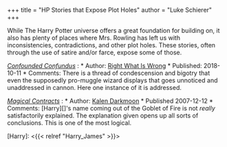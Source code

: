 +++
title = "HP Stories that Expose Plot Holes"
author = "Luke Schierer"
+++

While The Harry Potter universe offers a great foundation for building on, it also has plenty of places where Mrs. Rowling has left us with inconsistencies, contradictions, and other plot holes.  These stories, often through the use of satire and/or farce, expose some of those. 

_[Confounded Confundus](https://www.fanfiction.net/s/13089996)_
:   * Author: [Right What Is Wrong](https://www.fanfiction.net/u/8548502/Right-What-Is-Wrong)
    * Published: 2018-10-11
    * Comments: There is a thread of condescension and bigotry that even the supposedly pro-muggle wizard displays that goes unnoticed and unaddressed in cannon.  Here one instance of it is addressed.

_[Magical Contracts](https://www.fanfiction.net/s/3941656)_
:   * Author: [Kalen Darkmoon](https://www.fanfiction.net/u/400655/Kalen-Darkmoon)
    * Published 2007-12-12
    * Comments: [Harry][]'s name coming out of the Goblet of Fire is not
      *really* satisfactorily explained.  The explanation given opens up all
      sorts of conclusions.  This is one of the most logical.

[Harry]: <{{< relref "Harry_James" >}}>

